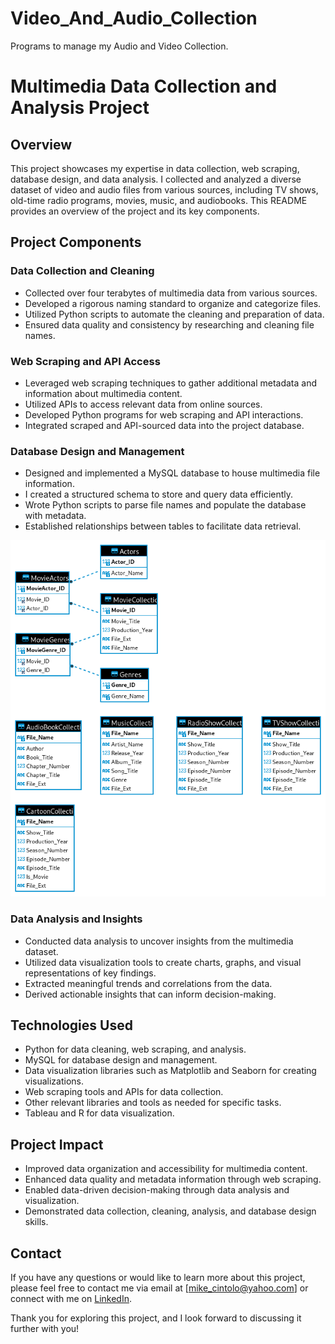 # Video_And_Audio_Collection
Programs to manage my Audio and Video Collection.

# Multimedia Data Collection and Analysis Project

## Overview

This project showcases my expertise in data collection, web scraping, database design, and data analysis. I collected and analyzed a diverse dataset of video and audio files from various sources, including TV shows, old-time radio programs, movies, music, and audiobooks. This README provides an overview of the project and its key components.

## Project Components

### Data Collection and Cleaning

- Collected over four terabytes of multimedia data from various sources.
- Developed a rigorous naming standard to organize and categorize files.
- Utilized Python scripts to automate the cleaning and preparation of data.
- Ensured data quality and consistency by researching and cleaning file names.

### Web Scraping and API Access

- Leveraged web scraping techniques to gather additional metadata and information about multimedia content.
- Utilized APIs to access relevant data from online sources.
- Developed Python programs for web scraping and API interactions.
- Integrated scraped and API-sourced data into the project database.

### Database Design and Management

- Designed and implemented a MySQL database to house multimedia file information.
- I created a structured schema to store and query data efficiently.
- Wrote Python scripts to parse file names and populate the database with metadata.
- Established relationships between tables to facilitate data retrieval.

![Database Diagram](https://github.com/mike-cintolo/Video_And_Audio_Collection/blob/main/Entertainment%20ER%20Diagram.png)

### Data Analysis and Insights

- Conducted data analysis to uncover insights from the multimedia dataset.
- Utilized data visualization tools to create charts, graphs, and visual representations of key findings.
- Extracted meaningful trends and correlations from the data.
- Derived actionable insights that can inform decision-making.

## Technologies Used

- Python for data cleaning, web scraping, and analysis.
- MySQL for database design and management.
- Data visualization libraries such as Matplotlib and Seaborn for creating visualizations.
- Web scraping tools and APIs for data collection.
- Other relevant libraries and tools as needed for specific tasks.
- Tableau and R for data visualization.

## Project Impact

- Improved data organization and accessibility for multimedia content.
- Enhanced data quality and metadata information through web scraping.
- Enabled data-driven decision-making through data analysis and visualization.
- Demonstrated data collection, cleaning, analysis, and database design skills.

## Contact

If you have any questions or would like to learn more about this project, please feel free to contact me via email at [mike_cintolo@yahoo.com] or connect with me on [LinkedIn](https://www.linkedin.com/in/michael-cintolo).

Thank you for exploring this project, and I look forward to discussing it further with you!


